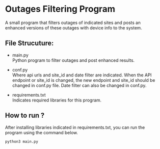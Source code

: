# Outages Filtering Program
A small program that filters outages of indicated sites and posts an enhanced versions of these outages with device info to the system.

## File Strucuture:
- main.py  
Python program to filter outages and post enhanced results.

- conf.py  
Where api urls and site_id and date filter are indicated. 
When the API endpoint or site_id is changed, the new endpoint and site_id should be changed in conf.py file. Date filter can also be changed in conf.py.

- requirements.txt  
Indicates required libraries for this program.

## How to run ?
After installing libraries indicated in requirements.txt, you can run the program using the command below.

```python
python3 main.py
```

